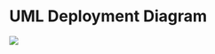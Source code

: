 # UML Deployment Diagram

![](http://www.plantuml.com/plantuml/png/dPD1IyD048Nl-ok67eKgzYYbLCr1eQML83s8X-rcqgnkTfVTIMie_UzkJ6DIY1MTGqXctcFcUv2f9-weo1KZIGhXUJw32AqoPOwQ899yutWEgN4GcvHst24idKaAGOmfJ0d8W9ERZ22H3WL9endpxr9RNXc5oQtHg2ccKY64HIF6j4aG1kFnlPBLaZaNcTGucGo0Un1rSyyWLADSM7ISfDv0N7h2_0PMKYTcvwzcKXSVbRKsT4qhNCET2o9qfu9GxM7mSd6PKQvUVnuBxyzCtyuDRMRRwO7LpmDZKXEwb0k4HsqBYd0h1NRRYu8w_Ou8XiDZHem5KM-_IU3MMYK59saqnEYsw8uXSslhxrzp_iutk5JrVjsJzF9X2Vsxzd-FfeO8EEsLBL74YQ-vnrESPFrVcb4FpRoCdsRGsTGFapI2BtqVIPjoW6bkP5FKIVN3VG80)
